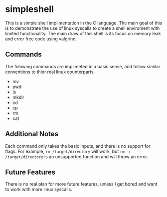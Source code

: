 # simpleshell

This is a simple shell implimentation in the C language. The main goal of this is to demonstrate the use of linux syscalls to create a shell enviroment with limited functionality. The main draw of this shell is its focus on memory leak and error free code using valgrind.

## Commands

The folowing commands are implimeted in a basic sense, and follow similar conventions to thier real linux counterparts. 
* mv
* pwd
* ls
* mkdir
* cd
* cp
* rm
* cat

## Additional Notes
Each command only takes the basic inputs, and there is no support for flags. For example, `rm /target/directory` will work, but `rm -r /target/directory` is an unsupported function and will throw an error. 

## Future Features
There is no real plan for more future features, unless I get bored and want to work with more linux syscalls. 
